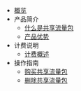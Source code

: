 
* [概览](/trafficpackage/README.md)
* 产品简介 
   * [什么是共享流量包](/trafficpackage/introduction/concept)
   * [产品优势](/trafficpackage/introduction/advantages)   
* 计费说明
   * [计费概述](/trafficpackage/introduction/charge)
* 操作指南
   * [购买共享流量包](/trafficpackage/introduction/createtrafficpackage)
   * [删除共享流量包](/trafficpackage/introduction/deletetrafficpackage)


